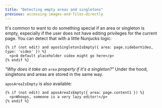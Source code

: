 ```yaml
---
title: "Detecting empty areas and singletons"
previous: accessing-images-and-files-directly
---
```


It's common to want to do something special if an area or singleton is empty, especially if the user does not have editing privileges for the current page. You can detect that with a little Nunjucks logic:

```markup
{% if (not edit) and aposSingletonIsEmpty({ area: page.sidebarVideo, type: 'video' }) %}
  <p>A default placeholder video might go here</p>
{% endif %}
```

*"Why does it take an `area` property if it's a singleton?"* Under the hood, singletons and areas are stored in the same way.

`aposAreaIsEmpty` is also available:

```markup
{% if (not edit) and aposAreaIsEmpty({ area: page.content1 }) %}
  <p>Whoops, someone is a very lazy editor!</p>
{% endif %}
```
